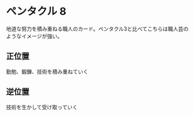 # ペンタクル 8
地道な努力を積み重ねる職人のカード。ペンタクル3と比べてこちらは職人芸のようなイメージが強い。

## 正位置
勤勉、鍛錬、技術を積み重ねていく

## 逆位置
技術を生かして受け取っていく
